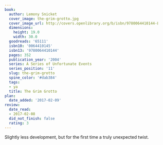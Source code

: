 ```yaml
---
book:
  author: Lemony Snicket
  cover_image: the-grim-grotto.jpg
  cover_image_url: http://covers.openlibrary.org/b/isbn/9780064410144-L.jpg
  dimensions:
    height: 19.0
    width: 30.0
  goodreads: '65111'
  isbn10: '0064410145'
  isbn13: '9780064410144'
  pages: 352
  publication_year: '2004'
  series: A Series of Unfortunate Events
  series_position: '11'
  slug: the-grim-grotto
  spine_color: '#dab384'
  tags:
  - ya
  title: The Grim Grotto
plan:
  date_added: '2017-02-09'
review:
  date_read:
  - 2017-02-08
  did_not_finish: false
  rating: 3
---
```


Slightly less development, but for the first time a truly unexpected twist.
